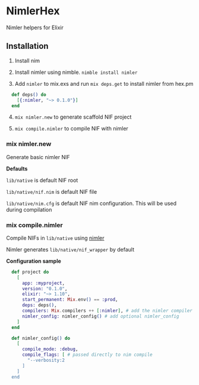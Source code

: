 # NimlerHex

Nimler helpers for Elixir

## Installation

1. Install nim

2. Install nimler using nimble. `nimble install nimler`

3. Add `nimler` to mix.exs and run `mix deps.get` to install nimler from hex.pm

```mix.exs
  def deps() do
    [{:nimler, "~> 0.1.0"}]
  end
```

4. `mix nimler.new` to generate scaffold NIF project

5. `mix compile.nimler` to compile NIF with nimler

### mix nimler.new

Generate basic nimler NIF

**Defaults**

`lib/native` is default NIF root

`lib/native/nif.nim` is default NIF file

`lib/native/nim.cfg` is default NIF nim configuration. This will be used during compilation

### mix compile.nimler

Compile NIFs in `lib/native` using [nimler](https://github.com/wltsmrz/nimler)

Nimler generates `lib/native/nif_wrapper` by default

**Configuration sample**

```mix.exs
  def project do
    [
      app: :myproject,
      version: "0.1.0",
      elixir: "~> 1.10",
      start_permanent: Mix.env() == :prod,
      deps: deps(),
      compilers: Mix.compilers ++ [:nimler], # add the nimler compiler
      nimler_config: nimler_config() # add optional nimler_config
    ]
  end

  def nimler_config() do
    [
      compile_mode: :debug,
      compile_flags: [ # passed directly to nim compile
        "--verbosity:2
      ]
    ]
  end

```


